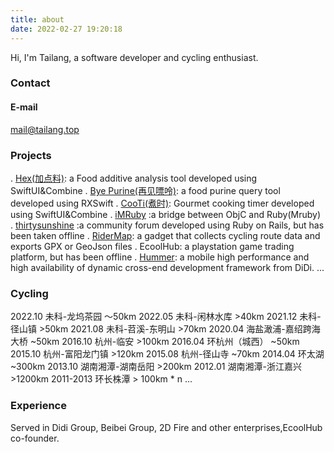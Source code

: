 ```yaml
---
title: about
date: 2022-02-27 19:20:18
---
```

Hi, I'm Tailang, a software developer and cycling enthusiast.

### Contact

#### E-mail
mail@tailang.top

<!-- #### Wechat -->
<!-- ![wechat](/images/wechat.png){width: 100px} -->
<!-- <img src="/images/wechat.png" alt="drawing" width="300"/> -->

### Projects
. [Hex(加点料)](https://apps.apple.com/cn/app/id6443815603): a Food additive analysis tool developed using SwiftUI&Combine
. [Bye Purine(再见嘌呤)](https://apps.apple.com/us/app/ByePurine/id1629272369): a food purine query tool developed using RXSwift
. [CooTi(煮时)](https://apps.apple.com/us/app/cooti/id1617024986): Gourmet cooking timer developed using SwiftUI&Combine
. [iMRuby](https://github.com/FormulaFactory/iMRuby) :a bridge between ObjC and Ruby(Mruby)  
. [thirtysunshine](https://github.com/tailang/thirtysunshine) :a community forum developed using Ruby on Rails, but has been taken offline
. [RiderMap](https://github.com/tailang/RiderMap): a gadget that collects cycling route data and exports GPX or GeoJson files
. EcoolHub: a playstation game trading platform, but has been offline
. [Hummer](https://github.com/didi/Hummer): a mobile high performance and high availability of dynamic cross-end development framework from DiDi.
...

### Cycling
2022.10 未科-龙坞茶园 ～50km
2022.05 未科-闲林水库 >40km
2021.12 未科-径山镇  >50km
2021.08 未科-苕溪-东明山 >70km 
2020.04 海盐澉浦-嘉绍跨海大桥 ~50km 
2016.10 杭州-临安  >100km
2016.04 环杭州（城西）  ~50km
2015.10 杭州-富阳龙门镇  >120km
2015.08 杭州-径山寺  ~70km
2014.04 环太湖  ~300km
2013.10 湖南湘潭-湖南岳阳  >200km
2012.01 湖南湘潭-浙江嘉兴  >1200km
2011-2013 环长株潭  > 100km * n
...

### Experience
Served in Didi Group, Beibei Group, 2D Fire and other enterprises,EcoolHub co-founder.